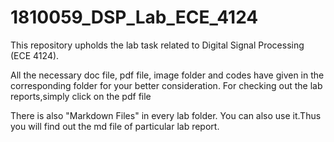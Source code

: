# 1810059_DSP_Lab_ECE_4124
This repository upholds the lab task related to Digital Signal Processing (ECE 4124).

All the necessary doc file, pdf file, image folder and codes have given in the corresponding folder for your better consideration.
For checking out the lab reports,simply click on the pdf file

There is also "Markdown Files" in every lab folder. You can also use it.Thus you will find out the md file of particular lab report.
